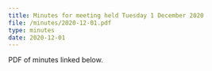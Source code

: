 ```yaml
---
title: Minutes for meeting held Tuesday 1 December 2020
file: /minutes/2020-12-01.pdf
type: minutes
date: 2020-12-01
---
```


PDF of minutes linked below.
